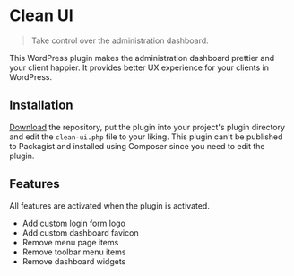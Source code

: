 # Clean UI

> Take control over the administration dashboard.

This WordPress plugin makes the administration dashboard prettier and your client happier. It provides better UX experience for your clients in WordPress.

## Installation

[Download](https://github.com/wordplate/clean-ui/archive/main.zip) the repository, put the plugin into your project's plugin directory and edit the `clean-ui.php` file to your liking. This plugin can't be published to Packagist and installed using Composer since you need to edit the plugin.

## Features

All features are activated when the plugin is activated.

- Add custom login form logo
- Add custom dashboard favicon 
- Remove menu page items
- Remove toolbar menu items
- Remove dashboard widgets

